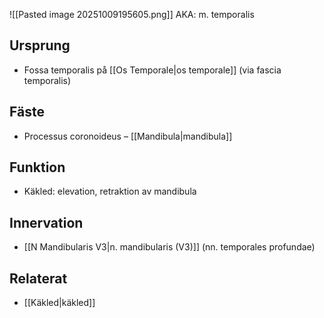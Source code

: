 ![[Pasted image 20251009195605.png]]
AKA: m. temporalis

## Ursprung
- Fossa temporalis på [[Os Temporale|os temporale]] (via fascia temporalis)

## Fäste
- Processus coronoideus – [[Mandibula|mandibula]]

## Funktion
- Käkled: elevation, retraktion av mandibula

## Innervation
- [[N Mandibularis V3|n. mandibularis (V3)]] (nn. temporales profundae)

## Relaterat
- [[Käkled|käkled]]
